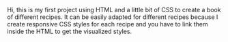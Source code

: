 Hi, this is my first project using HTML and a little bit of CSS to create a book of different recipes.
It can be easily adapted for different recipes because I create responsive CSS styles for each recipe and you have to link them inside the HTML to get the visualized styles.
